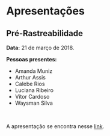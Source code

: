 # **Apresentações**

## **Pré-Rastreabilidade**

**Data:** 21 de março de 2018.

**Pessoas presentes:**

- Amanda Muniz
- Arthur Assis
- Calebe Rios
- Luciana Ribeiro
- Vítor Cardoso
- Waysman Silva
</br>

<p align="justify">A apresentação se encontra nesse <a href="https://docs.google.com/presentation/d/1mZhZaaUYFiV2HSKcu8UqamsVWFtG-zLTsDm6o2xWxjY/edit?usp=sharing" target="_blank">link</a>.</p>
